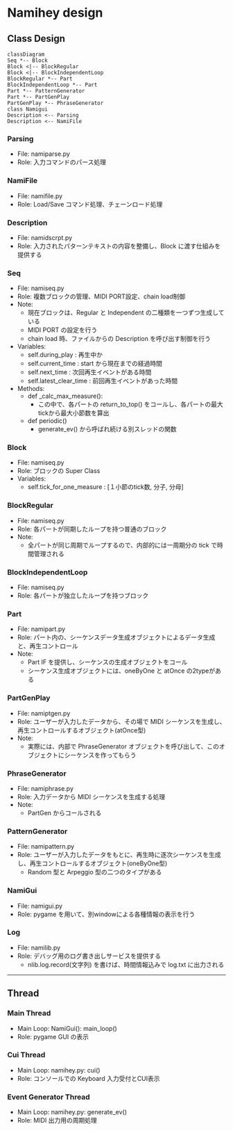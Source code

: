 # Namihey design

## Class Design

<!--
```plantuml
@startuml
Seq *-- Block
Block <|-- BlockRegular
Block <|-- BlockIndependentLoop
BlockRegular *-- Part
BlockIndependentLoop *-- Part
Part *-- PatternGenerator
Part *-- PartGenPlay
PartGenPlay *-- PhraseGenerator
class NamiGui
class Parsing
@enduml
```
-->


```mermaid
classDiagram
Seq *-- Block
Block <|-- BlockRegular
Block <|-- BlockIndependentLoop
BlockRegular *-- Part
BlockIndependentLoop *-- Part
Part *-- PatternGenerator
Part *-- PartGenPlay
PartGenPlay *-- PhraseGenerator
class Namigui
Description <-- Parsing
Description <-- NamiFile
```


### Parsing
- File: namiparse.py
- Role: 入力コマンドのパース処理

### NamiFile
- File: namifile.py
- Role: Load/Save コマンド処理、チェーンロード処理

### Description
- File: namidscrpt.py
- Role: 入力されたパターンテキストの内容を整備し、Block に渡す仕組みを提供する

### Seq
- File: namiseq.py
- Role: 複数ブロックの管理、MIDI PORT設定、chain load制御
- Note:
    - 現在ブロックは、Regular と Independent の二種類を一つずつ生成している
    - MIDI PORT の設定を行う
    - chain load 時、ファイルからの Description を呼び出す制御を行う
- Variables:
    - self.during_play          : 再生中か
    - self.current_time         : start から現在までの経過時間
    - self.next_time            : 次回再生イベントがある時間
    - self.latest_clear_time    : 前回再生イベントがあった時間
- Methods:
    - def _calc_max_measure():
        - この中で、各パートの return_to_top() をコールし、各パートの最大tickから最大小節数を算出
    - def periodic()
        - generate_ev() から呼ばれ続ける別スレッドの関数

### Block
- File: namiseq.py
- Role: ブロックの Super Class
- Variables:
    - self.tick_for_one_measure     : [１小節のtick数, 分子, 分母]

### BlockRegular
- File: namiseq.py
- Role: 各パートが同期したループを持つ普通のブロック
- Note:
    - 全パートが同じ周期でループするので、内部的には一周期分の tick で時間管理される

### BlockIndependentLoop
- File: namiseq.py
- Role: 各パートが独立したループを持つブロック

### Part
- File: namipart.py
- Role: パート内の、シーケンスデータ生成オブジェクトによるデータ生成と、再生コントロール
- Note:
    - Part IF を提供し、シーケンスの生成オブジェクトをコール
    - シーケンス生成オブジェクトには、oneByOne と atOnce の2typeがある

### PartGenPlay
- File: namiptgen.py
- Role: ユーザーが入力したデータから、その場で MIDI シーケンスを生成し、再生コントロールするオブジェクト(atOnce型)
- Note:
    - 実際には、内部で PhraseGenerator オブジェクトを呼び出して、このオブジェクトにシーケンスを作ってもらう

### PhraseGenerator
- File: namiphrase.py
- Role: 入力データから MIDI シーケンスを生成する処理
- Note:
    - PartGen からコールされる

### PatternGenerator
- File: namipattern.py
- Role: ユーザーが入力したデータをもとに、再生時に逐次シーケンスを生成し、再生コントロールするオブジェクト(oneByOne型)
    - Random 型と Arpeggio 型の二つのタイプがある

### NamiGui
- File: namigui.py
- Role: pygame を用いて、別windowによる各種情報の表示を行う

### Log
- File: namilib.py
- Role: デバッグ用のログ書き出しサービスを提供する
    - nlib.log.record(文字列) を書けば、時間情報込みで log.txt に出力される


---------------

## Thread


### Main Thread
- Main Loop: NamiGui(): main_loop()
- Role: pygame GUI の表示


### Cui Thread
- Main Loop: namihey.py: cui()
- Role: コンソールでの Keyboard 入力受付とCUI表示

### Event Generator Thread
- Main Loop: namihey.py: generate_ev()
- Role: MIDI 出力用の周期処理